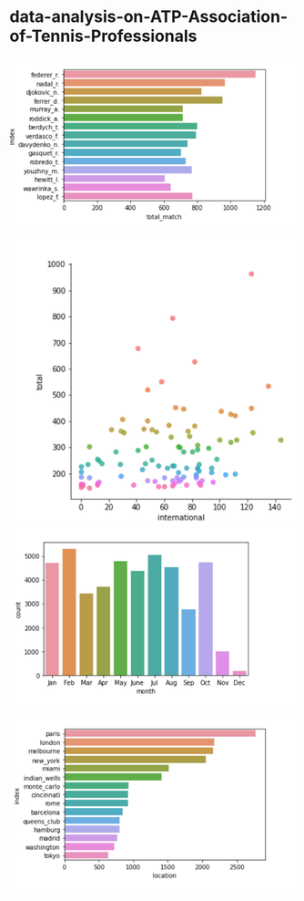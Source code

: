 # data-analysis-on-ATP-Association-of-Tennis-Professionals
![alt text](https://github.com/axe-rishabh/data-analysis-on-ATP-Association-of-Tennis-Professionals/blob/main/match%20per%20player.png)
![alt text](https://github.com/axe-rishabh/data-analysis-on-ATP-Association-of-Tennis-Professionals/blob/main/scatter%20plot%20of%20international%20vs%20total%20matches.png)
![alt text](https://github.com/axe-rishabh/data-analysis-on-ATP-Association-of-Tennis-Professionals/blob/main/month%20wise%20no.%20of%20mathces.png)
![alt text](https://github.com/axe-rishabh/data-analysis-on-ATP-Association-of-Tennis-Professionals/blob/main/no%20of%20matches%20according%20tocity.png)
